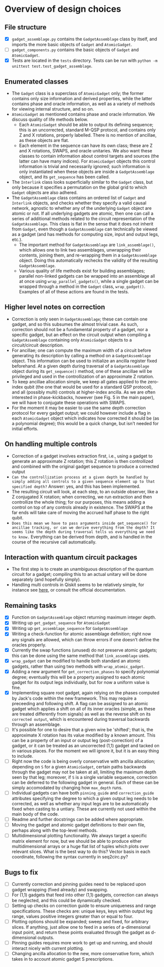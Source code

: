 # Overview of design choices

## File structure
- [x] `gadget_assemblage.py` contains the `GadgetAssemblage` class by itself, and imports the more basic objects of `Gadget` and `AtomicGadget`.
- [ ] `gadget_components.py` contains the basic objects of `Gadget` and `AtomicGadget`.
- [x] Tests are located in the `tests` directory. Tests can be run with `python -m unittest test.test_gadget_assemblage`.

## Enumerated classes
- The `Gadget` class is a superclass of `AtomicGadget` only; the former contains only size information and derived properties, while the latter contains phase and oracle information, as well as a variety of methods for viewing internal structure, and so on.
- `AtomicGadget` as mentioned contains phase and oracle information. We discuss quality of life methods below.
	- Each `AtomicGadget` should be able to output its defining sequence; this is an uncorrected, standard M-QSP protocol, and contains only Z and X rotations, properly labelled. There is no mention of ancillae, as these objects are flat.
	- Each element in the sequence can have its own class; these are Z and X rotations, SWAPS, and oracle unitaries. We also want these classes to contain information about control targets and sources (the latter can have many indices). For `AtomicGadget` objects this control information is trivial and necessarily ignored; such information is only instantiated when these objects are inside a `GadgetAssemblage` object, and its `get_sequence` has been called.
- The `Interlink` class looks superficially similar to the `Gadget` class, but only because it specifies a permutation on the global grid to which `Gadget` objects are also adhered.
- The `GadgetAssemblage` class contains an ordered list of `Gadget` and `Interlink` objects, and checks whether they specify a valid causal network, agnostic to whether any of the underlying `Gadget` object are atomic or not. If all underlying gadgets are atomic, then one can call a series of additional methods related to the circuit representation of the `GadgetAssemblage`. This class is flat in the sense that it does not inherit from `Gadget`, even though a `GadgetAssemblage` can technically be viewed as a gadget (and has methods for computing size, input and output legs, etc.).
	- The important method for `GadgetAssemblage` are `link_assemblage()`, which allows one to link two assemblages, unwrapping their contents, joining them, and re-wrapping them in a `GadgetAssemblage` object. Doing this automatically rechecks the validity of the resulting `GadgetAssemblage`.
	- Various quality of life methods exist for building assemblages; parallel non-linked gadgets can be wrapped into an assemblage all at once using `wrap_parallel_gadgets()`, while a single gadget can be wrapped through a method in the `Gadget` class, `wrap_gadget()`. Examples of all of these actions are found in the tests.

## Higher level notes on correction
- Correction is only seen in `GadgetAssemblage`; these can contain one gadget, and so this subsumes the almost trivial case. As such, correction should not be a fundamental property of a gadget, nor a specific gadget, but an effect on the circuit output when compiling a `GadgetAssemblage` containing only `AtomicGadget` objects to a circuit/circuit description.
- For ancillae; one can compute the maximum width of a circuit before generating its description by calling a method on a `GadgetAssemblage` object. This information can be used to initialize an ancilla register fixed beforehand. At a given depth during traversal of a `GadgetAssemblage` object during its `get_sequence()` method, one of these ancillae will be privileged and used in the controllization of an approximate Z rotation.
- To keep ancillae allocation simple, we keep all gates applied to the zero-index qubit (the one that would be used for a standard QSP protocol), and all (possibly multi) controls at higher-index ancilla. As we are often interested in phase-kickbacks, however (see Fig. 5 in the main paper), we will have to conjugate these operations with SWAPS.
- For the moment it may be easier to use the same depth correction protocol for every gadget output; we could however include a flag in each `AtomicGadget` object which indicates how corrected it should be (as a polynomial degree); this would be a quick change, but isn't needed for initial efforts.

## On handling multiple controls
- Correction of a gadget involves extraction first, i.e., using a gadget to generate an approximate Z rotation; this Z rotation is then controllized and combined with the original gadget sequence to produce a corrected output
- `Can the controllization process at a given depth be handled by simply adding all controls to a given sequence element up to that specified depth?` Answer: yes, and this has been implemented.
- The resulting circuit will look, at each step, to an outside observer, like a Z conjugated X rotation; when correcting, we run extraction and then controllize the whole thing; for our purposes, this means adding a control on top of any controls already in existence. The SWAPS at the far ends will take care of moving the accrued half phase to the right qubit.
- `Does this mean we have to pass arguments inside get_sequence() for ancillae tracking, or can we derive everything from the depth? It seems like the depth during traversal tells us everything we need to know.` Everything can be derived from depth, and is handled in the course of the recursive call automatically.

## Interaction with quantum circuit packages
- The first step is to create an unambiguous description of the quantum circuit for a gadget; compiling this to an actual unitary will be done separately (and hopefully simply).
- Handling multi controls in Qiskit seems to be relatively simple, for instance see [here](https://quantumcomputing.stackexchange.com/questions/11932/how-to-make-circuit-for-n-control-z-gate-i-e-c3z), or consult the official documentation.

## Remaining tasks
- [x] Function on `GadgetAssemblage` object returning maximum integer depth.
- [x] Writing up `get_gadget_sequence` for `AtomicGadget`
- [x] Writing up `get_assemblage_sequence` for `GadgetAssemblage`
- [x] Writing a check-function for atomic assemblage definition; right now any signals are allowed, which can throw errors if one doesn't define the oracles properly.
- [x] Currently the swap functions (unused) do not preserve atomic gadgets; this can be done using the same method that `link_assemblage` uses. 
- [x] `wrap_gadget` can be modified to handle both standard an atomic gadgets, rather than using two methods with `wrap_atomic_gadget`.
- [x] Adding a new argument for `get_correction_phases` to specify polynomial degree; eventually this will be a property assigned to each atomic gadget for its output legs individually, but for now a uniform value is fine.
- [x] Implementing square root gadget, again relying on the phases computed by Jack's code within the new framework. This may require a preceeding and following shift. A flag can be assigned to an atomic gadget which applies a shift on all of its inner oracles (simple, as these are treated differently from signals) as well as the reverse shift on its `corrected output`, which is encountered during traversal backwards through an assemblage.
- [ ] It's possible for one to desire that a given wire be 'shifted'; that is, the approximate X rotation has its value modified by a known amount. This can be a property of an input or output leg (post-correction) of a gadget, or it can be treated as an uncorrected (1,1) gadget and tacked on in various places. For the moment we will ignore it, but it is an easy thing to include.
- [ ] Right now the code is being overly conservative with ancilla allocation; depending on `S` for a given `AtomicGadget`, certain paths backwards through the gadget may not be taken at all, limiting the maximum depth seen by that leg; moreover, if `S` is a single variable sequence, correction can be deferred to the following gadget in general. Each of these can be simply accomodated by changing how `max_depth` runs.
- [ ] Individual gadgets can have both `pinning_guide` and `correction_guide` attributes specifying the degree to which a given output leg needs to be corrected, as well as whether any input legs are to be automatically fixed when casting to a untiary. These are currently not used within the main body of the code.
- [ ] Readme and further docstrings can be added where appropriate.
- [ ] Moving the gadget and atomic gadget definitions to their own file, perhaps along with the top-level methods. 
- [ ] Multidimensional plotting functionality. We always target a specific matrix element for now, but we should be able to produce either multidimensional arrays or a huge flat list of tuples which plots over relevant slices. What is the best way to do this? Vector basis in each coordinate, following the syntax currently in seq2circ.py?

## Bugs to fix
- [ ] Currently correction and pinning guides need to be replaced upon gadget wrapping (fixed already) and swapping.
- [ ] For (1,1) gadgets that feed into other (1,1) gadgets, correction can always be neglected, and this could be dynamically checked.
- [ ] Setting up checks on correction guide to ensure uniqueness and range specifications. These checks are: unique keys, keys within output leg range, values positive integers greater than or equal to four.
- [ ] Plotting options should be expanded; sweep and fixed, for arbitrary slices. If anything, just allow one to feed in a series of a-dimensional input point, and return these points evaluated through the gadget as d-dimensional outputs.
- [ ] Pinning guides requires more work to get up and running, and should interact nicely with current plotting.
- [ ] Changing ancilla allocation to the new, more conservative form, which takes in to account atomic gadget S prescriptions.

